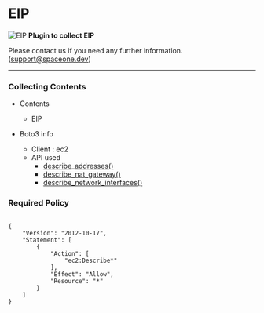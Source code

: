 # EIP

![EIP](https://spaceone-custom-assets.s3.ap-northeast-2.amazonaws.com/console-assets/icons/cloud-services/aws/Amazon-EC2_Elastic-IP-Address_light-bg.svg)
**Plugin to collect EIP**

Please contact us if you need any further information. (<support@spaceone.dev>)

---

### Collecting Contents

- Contents
  - EIP
  
- Boto3 info
  - Client : ec2
  - API used
    - [describe_addresses()](https://boto3.amazonaws.com/v1/documentation/api/latest/reference/services/ec2.html#EC2.Client.describe_addresses)
    - [describe_nat_gateway()](https://boto3.amazonaws.com/v1/documentation/api/latest/reference/services/ec2.html#EC2.Client.describe_nat_gateways)
    - [describe_network_interfaces()](https://boto3.amazonaws.com/v1/documentation/api/latest/reference/services/ec2.html#EC2.Client.describe_network_interfaces)

### Required Policy
  
<pre>
<code>
{
    "Version": "2012-10-17",
    "Statement": [
        {
            "Action": [
                "ec2:Describe*"
            ],
            "Effect": "Allow",
            "Resource": "*"
        }
    ]
}
</code>
</pre>